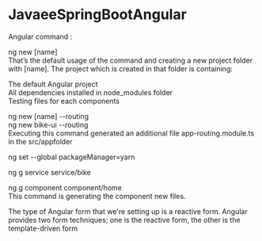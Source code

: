 # JavaeeSpringBootAngular

Angular command : </br>

ng new [name] </br>
That’s the default usage of the command and creating a new project folder with [name]. The project which is created in that folder is containing:

The default Angular project </br>
All dependencies installed in node_modules folder </br>
Testing files for each components </br>

ng new [name] --routing </br>
ng new bike-ui --routing </br>
Executing this command generated an additional file app-routing.module.ts in the src/appfolder

ng set --global packageManager=yarn </br>


ng g service service/bike </br>

ng g component component/home </br>
This command is generating the component new files.


The type of Angular form that we're setting up is a reactive form. 
Angular provides two form techniques; one is the reactive form, the other is the template-driven form
